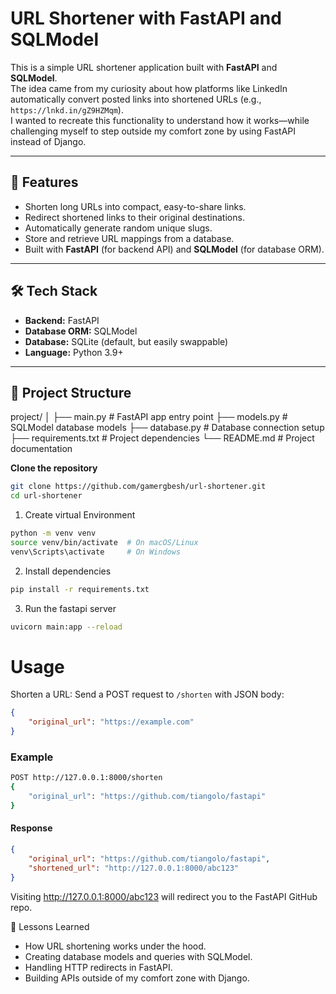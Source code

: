 # URL Shortener with FastAPI and SQLModel

This is a simple URL shortener application built with **FastAPI** and **SQLModel**.  
The idea came from my curiosity about how platforms like LinkedIn automatically convert posted links into shortened URLs (e.g., `https://lnkd.in/gZ9HZMqm`).  
I wanted to recreate this functionality to understand how it works—while challenging myself to step outside my comfort zone by using FastAPI instead of Django.

---

## 🚀 Features
- Shorten long URLs into compact, easy-to-share links.
- Redirect shortened links to their original destinations.
- Automatically generate random unique slugs.
- Store and retrieve URL mappings from a database.
- Built with **FastAPI** (for backend API) and **SQLModel** (for database ORM).

---

## 🛠 Tech Stack
- **Backend:** FastAPI
- **Database ORM:** SQLModel
- **Database:** SQLite (default, but easily swappable)
- **Language:** Python 3.9+

---

## 📂 Project Structure
project/
│
├── main.py # FastAPI app entry point
├── models.py # SQLModel database models
├── database.py # Database connection setup
├── requirements.txt # Project dependencies
└── README.md # Project documentation

**Clone the repository**
```bash
git clone https://github.com/gamergbesh/url-shortener.git
cd url-shortener
```

1. Create virtual Environment
```bash 
python -m venv venv
source venv/bin/activate  # On macOS/Linux
venv\Scripts\activate     # On Windows
```

2. Install dependencies
```bash
pip install -r requirements.txt
```

3. Run the fastapi server
```bash
uvicorn main:app --reload
```

# Usage

Shorten a URL:
Send a POST request to `/shorten` with JSON body:

```json
{
    "original_url": "https://example.com"
}
```

### Example 

```bash
POST http://127.0.0.1:8000/shorten
{
    "original_url": "https://github.com/tiangolo/fastapi"
}
```

#### Response
```json
{
    "original_url": "https://github.com/tiangolo/fastapi",
    "shortened_url": "http://127.0.0.1:8000/abc123"
}
```

Visiting http://127.0.0.1:8000/abc123 will redirect you to the FastAPI GitHub repo.

📖 Lessons Learned

* How URL shortening works under the hood.
* Creating database models and queries with SQLModel.
* Handling HTTP redirects in FastAPI.
* Building APIs outside of my comfort zone with Django.
